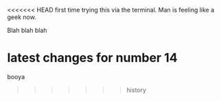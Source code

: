 <<<<<<< HEAD
first time trying this via the terminal. Man is feeling like a geek now.

Blah blah blah

latest changes for number 14
=======
booya
>>>>>>> history
